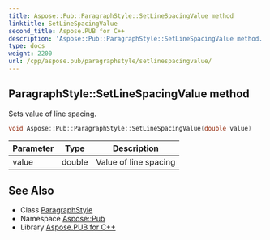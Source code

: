 ```yaml
---
title: Aspose::Pub::ParagraphStyle::SetLineSpacingValue method
linktitle: SetLineSpacingValue
second_title: Aspose.PUB for C++
description: 'Aspose::Pub::ParagraphStyle::SetLineSpacingValue method. Sets value of line spacing in C++.'
type: docs
weight: 2200
url: /cpp/aspose.pub/paragraphstyle/setlinespacingvalue/
---
```

## ParagraphStyle::SetLineSpacingValue method


Sets value of line spacing.

```cpp
void Aspose::Pub::ParagraphStyle::SetLineSpacingValue(double value)
```


| Parameter | Type | Description |
| --- | --- | --- |
| value | double | Value of line spacing |

## See Also

* Class [ParagraphStyle](../)
* Namespace [Aspose::Pub](../../)
* Library [Aspose.PUB for C++](../../../)
